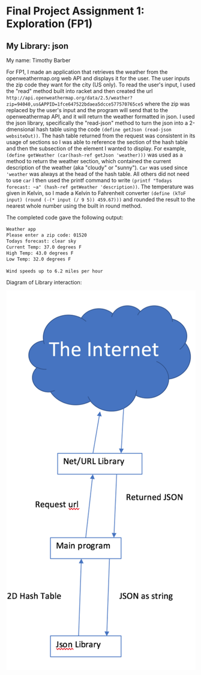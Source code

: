 # Final Project Assignment 1: Exploration (FP1)

## My Library: json
My name: Timothy Barber

For FP1, I made an application that retrieves the weather from the openweathermap.org web API and displays it for the user.
The user inputs the zip code they want for the city (US only). To read the user's input, I used the "read" method built into racket and then created the url `http://api.openweathermap.org/data/2.5/weather?zip=94040,us&APPID=1fce647522bdaea5dcce577570765ce5` where the zip was replaced by the user's input and the program will send that to the openweathermap API, and it will return the weather formatted in json. I used the json library, specifically the "read-json" method to turn the json into a 2-dmensional hash table using the code `(define getJson (read-json  websiteOut))`. The hash table returned from the request was consistent in its usage of sections so I was able to reference the section of the hash table and then the subsection of the element I wanted to display. For example, `(define getWeather (car(hash-ref getJson 'weather)))` was used as a method to return the weather section, which contained the current description of the weather (aka "cloudy" or "sunny"). `Car` was used since `'weather` was always at the head of the hash table. All others did not need to use `car` I then used the printf command to write `(printf "Todays forecast: ~a" (hash-ref getWeather 'description))`. The temperature was given in Kelvin, so I made a Kelvin to Fahrenheit converter `(define (kToF input) (round (-(* input (/ 9 5)) 459.67)))` and rounded the result to the nearest whole number using the built in round method.

The completed code gave the following output:
```
Weather app
Please enter a zip code: 01520
Todays forecast: clear sky
Current Temp: 37.0 degrees F
High Temp: 43.0 degrees F
Low Temp: 32.0 degrees F

Wind speeds up to 6.2 miles per hour
```

Diagram of Library interaction:

![Diagram](/Diagram.png?raw=true "Diagram")

